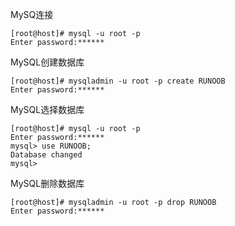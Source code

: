 MySQ连接

```
[root@host]# mysql -u root -p
Enter password:******
```

MySQL创建数据库

```
[root@host]# mysqladmin -u root -p create RUNOOB
Enter password:******
```

MySQL选择数据库

```
[root@host]# mysql -u root -p
Enter password:******
mysql> use RUNOOB;
Database changed
mysql>
```

MySQL删除数据库

```
[root@host]# mysqladmin -u root -p drop RUNOOB
Enter password:******
```



